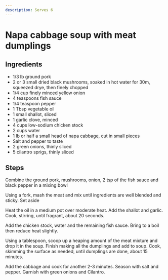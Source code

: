 ```yaml
---
description: Serves 6
---
```


# Napa cabbage soup with meat dumplings

## Ingredients

* 1/3 lb ground pork
* 2 or 3 small dried black mushrooms, soaked in hot water for 30m, squeezed drye, then finely chopped
* 1/4 cup finely minced yellow onion
* 4 teaspoons fish sauce
* 1/4 teaspoon pepper
* 1 Tbsp vegetable oil
* 1 small shallot, sliced
* 1 garlic clove, minced
* 4 cups low-sodium chicken stock
* 2 cups water
* 1 lb or half a small head of napa cabbage, cut in small pieces
* Salt and pepper to taste
* 2 green onions, thinly sliced
* 5 cilantro sprigs, thinly sliced

## Steps

Combine the ground pork, mushrooms, onion, 2 tsp of the fish sauce and black pepper in a mixing bowl

Using a fork, mash the meat and mix until ingredients are well blended and sticky. Set aside

Heat the oil in a medium pot over moderate heat. Add the shallot and garlic. Cook, stirring, until fragrant, about 20 seconds.

Add the chicken stock, water and the remaining fish sauce. Bring to a boil then reduce heat slightly.

Using a tablespoon, scoop up a heaping amount of the meat mixture and drop it in the soup. Finish making all the dumplings and add to soup. Cook, skimming the surface as needed, until dumplings are done, about 15 minutes.

Add the cabbage and cook for another 2-3 minutes. Season with salt and pepper. Garnish with green onions and Cilantro.

